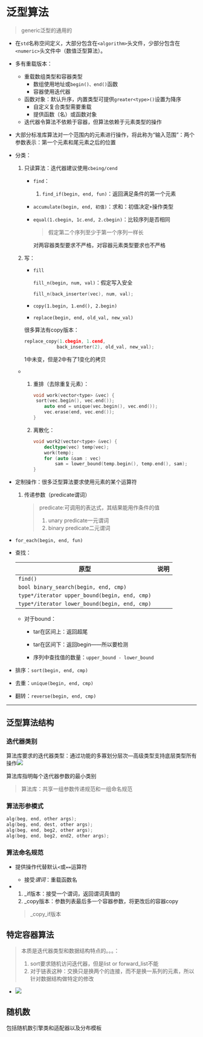 # 泛型算法

> generic泛型的通用的

+ 在`std`名称空间定义，大部分包含在`<algorithm>`头文件，少部分包含在`<numeric>`头文件中（数值泛型算法）。

+ 多有重载版本：

  + 重载数组类型和容器类型
    + 数组使用地址或`begin()、end()`函数
    + 容器使用迭代器
  + 函数对象：默认升序，内置类型可提供`greater<type>()`设置为降序
    + 自定义复合类型需要重载
    + 提供函数（名）或函数对象
  + 迭代器令算法不依赖于容器，但算法依赖于元素类型的操作

+ 大部分标准库算法对一个范围内的元素进行操作，将此称为“输入范围”：两个参数表示：第一个元素和尾元素之后的位置

+ 分类：

  1. 只读算法：迭代器建议使用`cbeing/cend`

     + `find`：

       1. `find_if(begin, end, fun)`：返回满足条件的第一个元素

     + `accumulate(begin, end, 初值)`：求和：初值决定`+`操作类型

     + `equal(1.cbegin, 1c.end, 2.cbegin)`：比较序列是否相同

       > 假定第二个序列至少于第一个序列一样长

       对两容器类型要求不严格，对容器元素类型要求也不严格

  2. 写：

     + `fill`

       `fill_n(begin, num, val)`：假定写入安全

       ```c++
       fill_n(back_inserter(vec), num, val);
       ```

     + `copy(1.begin, 1.end(), 2.begin)`

     + `replace(begin, end, old_val, new_val)`

     很多算法有copy版本：

     ```c++
     replace_copy(1.cbegin, 1.cend,
                 back_inserter(2), old_val, new_val);
     ```

     1中未变，但是2中有了1变化的拷贝

  + 1. 重排（去除重复元素）：

       ```c++
       void work(vector<type> &vec) {
       	sort(vec.begin(), vec.end());
           auto end = unique(vec.begin(), vec.end());
           vec.erase(end, vec.end());
       }
       ```

    2. 离散化：

       ```c++
       void work2(vector<type> &vec) {
           decltype(vec) temp(vec);
           work(temp);
           for (auto &sam : vec)
               sam = lower_bound(temp.begin(), temp.end(), sam);
       }
       ```
       

+ 定制操作：很多泛型算法要求使用元素的某个运算符

  1. 传递参数（predicate谓词）

     > predicate:可调用的表达式，其结果能用作条件的值
     >
     > 1. unary predicate一元谓词
     > 2. binary predicate二元谓词

+ `for_each(begin, end, fun)`

+ 查找：

  | 原型                                          | 说明 |
  | --------------------------------------------- | ---- |
  | `find()`                                      |      |
  | `bool binary_search(begin, end, cmp)`         |      |
  | `type*/iterator upper_bound(begin, end, cmp)` |      |
  | `type*/iterator lower_bound(begin, end, cmp)` |      |

  + 对于bound：

    + tar在区间上：返回超尾
    + tar在区间下：返回begin——所以要检测

    + 序列中查找值的数量：`upper_bound - lower_bound`

+ 排序：`sort(begin, end, cmp)`

+ 去重：`unique(begin, end, cmp)`

+ 翻转：`reverse(begin, end, cmp)`


-----

## 泛型算法结构

### 迭代器类别

算法库要求的迭代器类型：通过功能的多寡划分层次—高级类型支持底层类型所有操作![](https://cdn.jsdelivr.net/gh/zweix123/CS-notes-img@master/Programing-Language/C++/迭代器类别.jpg)

算法库指明每个迭代器参数的最小类别

> 算法库：共享一组参数传递规范和一组命名规范

### 算法形参模式

```c++
alg(beg, end, other args);
alg(beg, end, dest, other args);
alg(beg, end, beg2, other args);
alg(beg, end, beg2, end2, other args);
```

### 算法命名规范

+ 提供操作代替默认`<`或`==`运算符

  + 接受*谓词*：重载函数名

+ 1. _if版本：接受一个谓词，返回谓词真值的
  2. _copy版本：参数列表最后多一个容器参数，将更改后的容器copy

  > _copy_if版本

## 特定容器算法

> 本质是迭代器类型和数据结构特点的。。。：
>
> 1. sort要求随机访问迭代器，但是list or forward_list不能
> 2. 对于链表这种：交换只是换两个的连接，而不是换一系列的元素，所以针对数据结构做特定的修改

+  ![](https://cdn.jsdelivr.net/gh/zweix123/CS-notes-img@master/Programing-Language/C++/特定容器算法.jpg)





## 随机数

包括随机数引擎类和适配器以及分布模板

